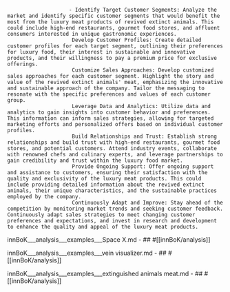 						- Identify Target Customer Segments: Analyze the market and identify specific customer segments that would benefit the most from the luxury meat products of revived extinct animals. This could include high-end restaurants, gourmet food stores, and affluent consumers interested in unique gastronomic experiences.
						 Develop Customer Profiles: Create detailed customer profiles for each target segment, outlining their preferences for luxury food, their interest in sustainable and innovative products, and their willingness to pay a premium price for exclusive offerings.
						 Customize Sales Approaches: Develop customized sales approaches for each customer segment. Highlight the story and value of the revived extinct animals' meat, emphasizing the innovative and sustainable approach of the company. Tailor the messaging to resonate with the specific preferences and values of each customer group.
						 Leverage Data and Analytics: Utilize data and analytics to gain insights into customer behavior and preferences. This information can inform sales strategies, allowing for targeted marketing efforts and personalized offers based on individual customer profiles.
						 Build Relationships and Trust: Establish strong relationships and build trust with high-end restaurants, gourmet food stores, and potential customers. Attend industry events, collaborate with renowned chefs and culinary experts, and leverage partnerships to gain credibility and trust within the luxury food market.
						 Provide Ongoing Support: Offer ongoing support and assistance to customers, ensuring their satisfaction with the quality and exclusivity of the luxury meat products. This could include providing detailed information about the revived extinct animals, their unique characteristics, and the sustainable practices employed by the company.
						 Continuously Adapt and Improve: Stay ahead of the competition by monitoring market trends and seeking customer feedback. Continuously adapt sales strategies to meet changing customer preferences and expectations, and invest in research and development to enhance the quality and appeal of the luxury meat products.











innBoK___analysis___examples___Space X.md	- ## #[[innBoK/analysis]]


innBoK___analysis___examples___vein visualizer.md	- ## #[[innBoK/analysis]]


innBoK___analysis___examples___extinguished animals meat.md	- ## #[[innBoK/analysis]]












